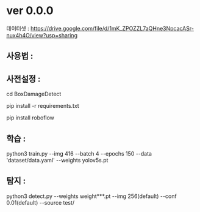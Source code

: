 # ver 0.0.0
데이터셋 : https://drive.google.com/file/d/1mK_ZPOZZL7aQHne3NpcacASr-nux4h4O/view?usp=sharing

사용법 :
---
사전설정 :
-
cd BoxDamageDetect

pip install -r requirements.txt

pip install roboflow


학습 :
-
python3 train.py --img 416 --batch 4 --epochs 150 --data 'dataset/data.yaml' --weights yolov5s.pt


탐지 :
-
python3 detect.py --weights weight***.pt --img 256(default) --conf 0.01(default) --source test/
